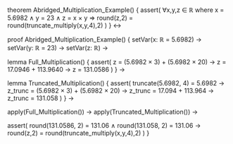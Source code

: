 theorem Abridged_Multiplication_Example() {
  assert(
    ∀x,y,z ∈ ℝ where 
    x = 5.6982 ∧
    y = 23 ∧
    z = x × y ⇒
    round(z,2) = round(truncate_multiply(x,y,4),2)
  )
} ↔

proof Abridged_Multiplication_Example() {
  setVar(x: ℝ = 5.6982) →
  setVar(y: ℝ = 23) →
  setVar(z: ℝ) →

  lemma Full_Multiplication() {
    assert(
      z = (5.6982 × 3) + (5.6982 × 20) →
      z = 17.0946 + 113.9640 →
      z = 131.0586
    )
  } →

  lemma Truncated_Multiplication() {
    assert(
      truncate(5.6982, 4) = 5.6982 →
      z_trunc = (5.6982 × 3) + (5.6982 × 20) →
      z_trunc = 17.094 + 113.964 →
      z_trunc = 131.058
    )
  } →

  apply(Full_Multiplication()) →
  apply(Truncated_Multiplication()) →
  
  assert(
    round(131.0586, 2) = 131.06 ∧
    round(131.058, 2) = 131.06 →
    round(z,2) = round(truncate_multiply(x,y,4),2)
  )
}
